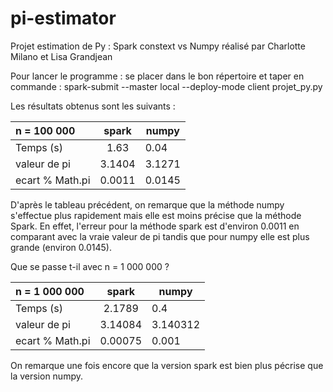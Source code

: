 # pi-estimator

Projet estimation de Py : Spark constext vs Numpy réalisé par Charlotte Milano et Lisa Grandjean 

Pour lancer le programme : se placer dans le bon répertoire et taper en commande :  spark-submit --master local --deploy-mode client projet_py.py

Les résultats obtenus sont les suivants : 




| n = 100 000   |     spark       |      numpy    |
| :------------ |:---------------:| --------------|
| Temps (s)     |    1.63         |   0.04        |
| valeur de pi  |    3.1404       |   3.1271      |
|ecart % Math.pi|    0.0011       |   0.0145      |

D'après le tableau précédent, on remarque que la méthode numpy s'effectue plus rapidement mais elle est moins précise que la méthode Spark. En effet, l'erreur pour la méthode spark est d'environ 0.0011 en comparant avec la vraie valeur de pi tandis que pour numpy elle est plus grande (environ 0.0145). 

Que se passe t-il avec n = 1 000 000 ? 

| n = 1 000 000 |     spark       |      numpy    |
| :------------ |:---------------:| --------------|
| Temps (s)     | 2.1789          |   0.4         |
| valeur de pi  | 3.14084         | 3.140312      |
|ecart % Math.pi|  0.00075        | 0.001         |

On remarque une fois encore que la version spark est bien plus pécrise que la version numpy. 
